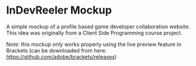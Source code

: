 # InDevReeler Mockup

A simple mockup of a profile based game developer collaboration website. This idea was originally from a Client Side Programming course project.

Note: this mockup only works properly using the live preview feature in Brackets (can be downloaded from here: https://github.com/adobe/brackets/releases)
